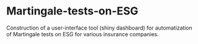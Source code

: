 # Martingale-tests-on-ESG
Construction of a user-interface tool (shiny dashboard) for automatization of Martingale tests on ESG for various insurance companies.
